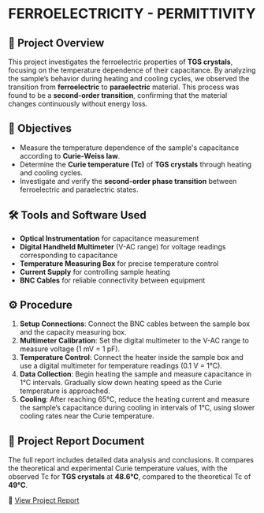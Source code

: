 # FERROELECTRICITY - PERMITTIVITY

## 📌 **Project Overview**  
This project investigates the ferroelectric properties of **TGS crystals**, focusing on the temperature dependence of their capacitance. By analyzing the sample’s behavior during heating and cooling cycles, we observed the transition from **ferroelectric** to **paraelectric** material. This process was found to be a **second-order transition**, confirming that the material changes continuously without energy loss.

## 🎯 **Objectives**  
- Measure the temperature dependence of the sample's capacitance according to **Curie-Weiss law**.  
- Determine the **Curie temperature (Tc)** of **TGS crystals** through heating and cooling cycles.  
- Investigate and verify the **second-order phase transition** between ferroelectric and paraelectric states.

## 🛠 **Tools and Software Used**  
- **Optical Instrumentation** for capacitance measurement  
- **Digital Handheld Multimeter** (V-AC range) for voltage readings corresponding to capacitance  
- **Temperature Measuring Box** for precise temperature control  
- **Current Supply** for controlling sample heating  
- **BNC Cables** for reliable connectivity between equipment

## ⚙️ **Procedure**  
1. **Setup Connections**: Connect the BNC cables between the sample box and the capacity measuring box.  
2. **Multimeter Calibration**: Set the digital multimeter to the V-AC range to measure voltage (1 mV = 1 pF).  
3. **Temperature Control**: Connect the heater inside the sample box and use a digital multimeter for temperature readings (0.1 V = 1°C).  
4. **Data Collection**: Begin heating the sample and measure capacitance in 1°C intervals. Gradually slow down heating speed as the Curie temperature is approached.  
5. **Cooling**: After reaching 65°C, reduce the heating current and measure the sample’s capacitance during cooling in intervals of 1°C, using slower cooling rates near the Curie temperature.

## 📄 **Project Report Document**  
The full report includes detailed data analysis and conclusions. It compares the theoretical and experimental Curie temperature values, with the observed Tc for **TGS crystals** at **48.6°C**, compared to the theoretical Tc of **49°C**.

📑 [View Project Report](./Permittivity_Report.pdf)  
